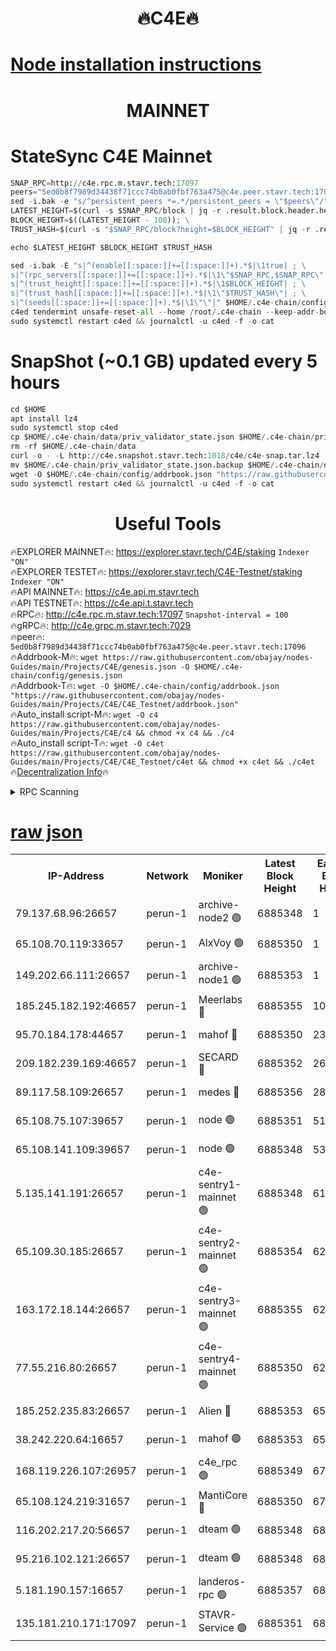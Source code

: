 <h1 align="center"> 🔥C4E🔥</h1>

[Node installation instructions](https://github.com/obajay/nodes-Guides/tree/main/Projects/C4E)
=

<h1 align="center"> MAINNET</h1>

# StateSync C4E Mainnet
```python
SNAP_RPC=http://c4e.rpc.m.stavr.tech:17097
peers="5ed0b8f7989d34438f71ccc74b0ab0fbf763a475@c4e.peer.stavr.tech:17096"
sed -i.bak -e "s/^persistent_peers *=.*/persistent_peers = \"$peers\"/" $HOME/.c4e-chain/config/config.toml
LATEST_HEIGHT=$(curl -s $SNAP_RPC/block | jq -r .result.block.header.height); \
BLOCK_HEIGHT=$((LATEST_HEIGHT - 100)); \
TRUST_HASH=$(curl -s "$SNAP_RPC/block?height=$BLOCK_HEIGHT" | jq -r .result.block_id.hash)

echo $LATEST_HEIGHT $BLOCK_HEIGHT $TRUST_HASH

sed -i.bak -E "s|^(enable[[:space:]]+=[[:space:]]+).*$|\1true| ; \
s|^(rpc_servers[[:space:]]+=[[:space:]]+).*$|\1\"$SNAP_RPC,$SNAP_RPC\"| ; \
s|^(trust_height[[:space:]]+=[[:space:]]+).*$|\1$BLOCK_HEIGHT| ; \
s|^(trust_hash[[:space:]]+=[[:space:]]+).*$|\1\"$TRUST_HASH\"| ; \
s|^(seeds[[:space:]]+=[[:space:]]+).*$|\1\"\"|" $HOME/.c4e-chain/config/config.toml
c4ed tendermint unsafe-reset-all --home /root/.c4e-chain --keep-addr-book
sudo systemctl restart c4ed && journalctl -u c4ed -f -o cat
```
# SnapShot (~0.1 GB) updated every 5 hours
```python
cd $HOME
apt install lz4
sudo systemctl stop c4ed
cp $HOME/.c4e-chain/data/priv_validator_state.json $HOME/.c4e-chain/priv_validator_state.json.backup
rm -rf $HOME/.c4e-chain/data
curl -o - -L http://c4e.snapshot.stavr.tech:1018/c4e/c4e-snap.tar.lz4 | lz4 -c -d - | tar -x -C $HOME/.c4e-chain --strip-components 2
mv $HOME/.c4e-chain/priv_validator_state.json.backup $HOME/.c4e-chain/data/priv_validator_state.json
wget -O $HOME/.c4e-chain/config/addrbook.json "https://raw.githubusercontent.com/obajay/nodes-Guides/main/Projects/C4E/addrbook.json"
sudo systemctl restart c4ed && journalctl -u c4ed -f -o cat
```
 <h1 align="center"> Useful Tools</h1>

🔥EXPLORER MAINNET🔥:  https://explorer.stavr.tech/C4E/staking            `Indexer "ON"` \
🔥EXPLORER TESTET🔥:   https://explorer.stavr.tech/C4E-Testnet/staking     `Indexer "ON"` \
🔥API MAINNET🔥:       https://c4e.api.m.stavr.tech \
🔥API TESTNET🔥:       https://c4e.api.t.stavr.tech \
🔥RPC🔥:               http://c4e.rpc.m.stavr.tech:17097                  `Snapshot-interval = 100` \
🔥gRPC🔥:              http://c4e.grpc.m.stavr.tech:7029 \
🔥peer🔥:              `5ed0b8f7989d34438f71ccc74b0ab0fbf763a475@c4e.peer.stavr.tech:17096` \
🔥Addrbook-M🔥:    ```wget https://raw.githubusercontent.com/obajay/nodes-Guides/main/Projects/C4E/genesis.json -O $HOME/.c4e-chain/config/genesis.json``` \
🔥Addrbook-T🔥:    ```wget -O $HOME/.c4e-chain/config/addrbook.json "https://raw.githubusercontent.com/obajay/nodes-Guides/main/Projects/C4E/C4E_Testnet/addrbook.json"``` \
🔥Auto_install script-M🔥: ```wget -O c4 https://raw.githubusercontent.com/obajay/nodes-Guides/main/Projects/C4E/c4 && chmod +x c4 && ./c4``` \
🔥Auto_install script-T🔥: ```wget -O c4et https://raw.githubusercontent.com/obajay/nodes-Guides/main/Projects/C4E/C4E_Testnet/c4et && chmod +x c4et && ./c4et``` \
🔥[Decentralization Info](https://github.com/obajay/StateSync-snapshots/tree/main/Projects/C4E/Decentralization)🔥




<details>
<summary>RPC Scanning</summary>

<h2 align="center"> We scan nodes in real time every 4 hours. And we provide the final result of RPC endpoints.
We cannot influence the operation of these nodes in any way. </h2>


```python
If Voting Power is higher than 0 --> then the Node is a validator of the network and may be subject to attack and be a potential threat to the chain.
```
```python
We marked such validators with a red symbol
```

</details>

[raw json](https://rpc-check.c4e.stavr.tech/c4e/rpc-c4e-result.json)
=



<table><tr><th>IP-Address</th><th>Network</th><th>Moniker</th><th>Latest Block Height</th><th>Earliest Block Height</th><th>Catching Up</th><th>Tx Index</th><th>Voting Power</th><th>Scan Time</th></tr><tr><td>79.137.68.96:26657</td><td>perun-1</td><td>archive-node2 🟢</td><td>6885348</td><td>1</td><td>False</td><td>on</td><td>0</td><td>2024-01-25T12:12:24.628241776UTC</td></tr><tr><td>65.108.70.119:33657</td><td>perun-1</td><td>AlxVoy 🟢</td><td>6885350</td><td>1</td><td>False</td><td>on</td><td>0</td><td>2024-01-25T12:12:39.311293630UTC</td></tr><tr><td>149.202.66.111:26657</td><td>perun-1</td><td>archive-node1 🟢</td><td>6885353</td><td>1</td><td>False</td><td>on</td><td>0</td><td>2024-01-25T12:12:55.538734569UTC</td></tr><tr><td>185.245.182.192:46657</td><td>perun-1</td><td>Meerlabs 🔴</td><td>6885355</td><td>1051501</td><td>False</td><td>on</td><td>527310</td><td>2024-01-25T12:13:04.933134594UTC</td></tr><tr><td>95.70.184.178:44657</td><td>perun-1</td><td>mahof 🔴</td><td>6885350</td><td>2342001</td><td>False</td><td>off</td><td>1865533</td><td>2024-01-25T12:12:38.533303813UTC</td></tr><tr><td>209.182.239.169:46657</td><td>perun-1</td><td>SECARD 🔴</td><td>6885352</td><td>2616101</td><td>False</td><td>off</td><td>1136703</td><td>2024-01-25T12:12:50.703503877UTC</td></tr><tr><td>89.117.58.109:26657</td><td>perun-1</td><td>medes 🔴</td><td>6885356</td><td>2826001</td><td>False</td><td>off</td><td>1484927</td><td>2024-01-25T12:13:12.145266190UTC</td></tr><tr><td>65.108.75.107:39657</td><td>perun-1</td><td>node 🟢</td><td>6885351</td><td>5198801</td><td>False</td><td>on</td><td>0</td><td>2024-01-25T12:12:41.798171849UTC</td></tr><tr><td>65.108.141.109:39657</td><td>perun-1</td><td>node 🟢</td><td>6885348</td><td>5303301</td><td>False</td><td>on</td><td>0</td><td>2024-01-25T12:12:27.108070748UTC</td></tr><tr><td>5.135.141.191:26657</td><td>perun-1</td><td>c4e-sentry1-mainnet 🟢</td><td>6885348</td><td>6198001</td><td>False</td><td>on</td><td>0</td><td>2024-01-25T12:12:23.681234323UTC</td></tr><tr><td>65.109.30.185:26657</td><td>perun-1</td><td>c4e-sentry2-mainnet 🟢</td><td>6885354</td><td>6238301</td><td>False</td><td>on</td><td>0</td><td>2024-01-25T12:13:04.536209807UTC</td></tr><tr><td>163.172.18.144:26657</td><td>perun-1</td><td>c4e-sentry3-mainnet 🟢</td><td>6885355</td><td>6239001</td><td>False</td><td>on</td><td>0</td><td>2024-01-25T12:13:05.592505481UTC</td></tr><tr><td>77.55.216.80:26657</td><td>perun-1</td><td>c4e-sentry4-mainnet 🟢</td><td>6885350</td><td>6241001</td><td>False</td><td>on</td><td>0</td><td>2024-01-25T12:12:38.913710791UTC</td></tr><tr><td>185.252.235.83:26657</td><td>perun-1</td><td>Alien 🔴</td><td>6885353</td><td>6502501</td><td>False</td><td>on</td><td>1136703</td><td>2024-01-25T12:12:57.936147799UTC</td></tr><tr><td>38.242.220.64:16657</td><td>perun-1</td><td>mahof 🟢</td><td>6885353</td><td>6545801</td><td>False</td><td>off</td><td>0</td><td>2024-01-25T12:12:53.078620697UTC</td></tr><tr><td>168.119.226.107:26957</td><td>perun-1</td><td>c4e_rpc 🟢</td><td>6885349</td><td>6785349</td><td>False</td><td>on</td><td>0</td><td>2024-01-25T12:12:31.453586706UTC</td></tr><tr><td>65.108.124.219:31657</td><td>perun-1</td><td>MantiCore 🔴</td><td>6885350</td><td>6785350</td><td>False</td><td>off</td><td>193317</td><td>2024-01-25T12:12:38.053405979UTC</td></tr><tr><td>116.202.217.20:56657</td><td>perun-1</td><td>dteam 🟢</td><td>6885348</td><td>6800901</td><td>False</td><td>on</td><td>0</td><td>2024-01-25T12:12:23.920642927UTC</td></tr><tr><td>95.216.102.121:26657</td><td>perun-1</td><td>dteam 🟢</td><td>6885348</td><td>6872001</td><td>False</td><td>on</td><td>0</td><td>2024-01-25T12:12:24.273963625UTC</td></tr><tr><td>5.181.190.157:16657</td><td>perun-1</td><td>landeros-rpc 🟢</td><td>6885357</td><td>6880001</td><td>False</td><td>on</td><td>0</td><td>2024-01-25T12:13:16.629041576UTC</td></tr><tr><td>135.181.210.171:17097</td><td>perun-1</td><td>STAVR-Service 🟢</td><td>6885351</td><td>6885001</td><td>False</td><td>on</td><td>0</td><td>2024-01-25T12:12:42.172056600UTC</td></tr></table>
